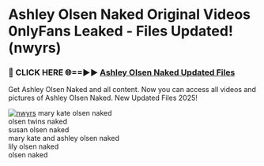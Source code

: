 # Ashley Olsen Naked Original Videos 0nlyFans Leaked - Files Updated! (nwyrs)

<h3>🔴 CLICK HERE 🌐==►► <a href="https://tinyurl.com/up5wt9bj" rel="nofollow">Ashley Olsen Naked Updated Files</a></h3>

Get Ashley Olsen Naked and all content. Now you can access all videos and pictures of Ashley Olsen Naked. New Updated Files 2025!

[![nwyrs](https://i.imgur.com/ABiUzMV.gif)](https://tinyurl.com/up5wt9bj)
mary kate olsen naked<br>
olsen twins naked<br>
susan olsen naked<br>
mary kate and ashley olsen naked<br>
lily olsen naked<br>
olsen naked